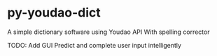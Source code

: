 # py-youdao-dict
A simple dictionary software using Youdao API
With spelling corrector

TODO:
Add GUI
Predict and complete user input intelligently